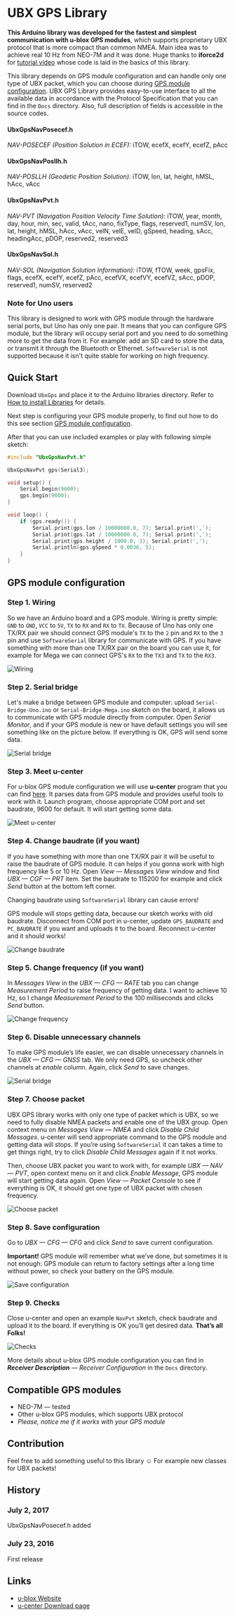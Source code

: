 # UBX GPS Library

**This Arduino library was developed for the fastest and simplest communication with u-blox GPS modules**, which supports proprietary UBX protocol that is more compact than common NMEA. Main idea was to achieve real 10 Hz from NEO-7M and it was done. Huge thanks to **iforce2d** for [tutorial video](https://www.youtube.com/watch?v=TwhCX0c8Xe0) whose code is laid in the basics of this library.

This library depends on GPS module configuration and can handle only one type of UBX packet, which you can choose during [GPS module configuration](#gps-module-configuration). UBX GPS Library provides easy-to-use interface to all the available data in accordance with the Protocol Specification that you can find in the `Docs` directory. Also, full description of fields is accessible in the source codes.

#### UbxGpsNavPosecef.h

_NAV-POSECEF (Position Solution in ECEF):_ iTOW, ecefX, ecefY, ecefZ, pAcc

#### UbxGpsNavPosllh.h

_NAV-POSLLH (Geodetic Position Solution):_ iTOW, lon, lat, height, hMSL, hAcc, vAcc

#### UbxGpsNavPvt.h

_NAV-PVT (Navigation Position Velocity Time Solution):_ iTOW, year, month, day, hour, min, sec, valid, tAcc, nano, fixType, flags, reserved1, numSV, lon, lat, height, hMSL, hAcc, vAcc, velN, velE, velD, gSpeed, heading, sAcc, headingAcc, pDOP, reserved2, reserved3

#### UbxGpsNavSol.h

_NAV-SOL (Navigation Solution Information):_ iTOW, fTOW, week, gpsFix, flags, ecefX, ecefY, ecefZ, pAcc, ecefVX, ecefVY, ecefVZ, sAcc, pDOP, reserved1, numSV, reserved2

### Note for Uno users

This library is designed to work with GPS module through the hardware serial ports, but Uno has only one pair. It means that you can configure GPS module, but the library will occupy serial port and you need to do something more to get the data from it. For example: add an SD card to store the data, or transmit it through the Bluetooth or Ethernet. `SoftwareSerial` is not supported because it isn't quite stable for working on high frequency.

## Quick Start

Download `UbxGps` and place it to the Arduino libraries directory. Refer to [How to install Libraries](https://www.arduino.cc/en/Guide/Libraries) for details.

Next step is configuring your GPS module properly, to find out how to do this see section [GPS module configuration](#gps-module-configuration).

After that you can use included examples or play with following simple sketch:

```cpp
#include "UbxGpsNavPvt.h"

UbxGpsNavPvt gps(Serial3);

void setup() {
    Serial.begin(9600);
    gps.begin(9600);
}

void loop() {
    if (gps.ready()) {
        Serial.print(gps.lon / 10000000.0, 7); Serial.print(',');
        Serial.print(gps.lat / 10000000.0, 7); Serial.print(',');
        Serial.print(gps.height / 1000.0, 3); Serial.print(',');
        Serial.println(gps.gSpeed * 0.0036, 5);
    }
}
```

## GPS module configuration

### Step 1. Wiring

So we have an Arduino board and a GPS module. Wiring is pretty simple: `GND` to `GND`, `VCC` to `5V`, `TX` to `RX` and `RX` to `TX`.
Because of Uno has only one TX/RX pair we should connect GPS module's `TX` to the `2` pin and `RX` to the `3` pin and use `SoftwareSerial` library for communicate with GPS. If you have something with more than one TX/RX pair on the board you can use it, for example for Mega we can connect GPS's `RX` to the `TX3` and `TX` to the `RX3`.

![Wiring](https://raw.githubusercontent.com/1oginov/UBX-GPS-Library/master/Configuration/Step%201.%20Wiring.jpg)

### Step 2. Serial bridge

Let's make a bridge between GPS module and computer: upload `Serial-Bridge-Uno.ino` or `Serial-Bridge-Mega.ino` sketch on the board, it allows us to communicate with GPS module directly from computer. Open _Serial Monitor_, and if your GPS module is new or have default settings you will see something like on the picture below. If everything is OK, GPS will send some data.

![Serial bridge](https://raw.githubusercontent.com/1oginov/UBX-GPS-Library/master/Configuration/Step%202.%20Serial%20bridge.jpg)

### Step 3. Meet u-center

For u-blox GPS module configuration we will use **u-center** program that you can find [here](https://www.u-blox.com/en/product/u-center-windows). It parses data from GPS module and provides useful tools to work with it. Launch program, choose appropriate COM port and set baudrate, 9600 for default. It will start getting some data.

![Meet u-center](https://raw.githubusercontent.com/1oginov/UBX-GPS-Library/master/Configuration/Step%203.%20Meet%20u-center.jpg)

### Step 4. Change baudrate (if you want)

If you have something with more than one TX/RX pair it will be useful to raise the baudrate of GPS module. It can helps if you gonna work with high frequency like 5 or 10 Hz. Open _View — Messages View_ window and find _UBX — CGF — PRT_ item. Set the baudrate to 115200 for example and click _Send_ button at the bottom left corner.

Changing baudrate using `SoftwareSerial` library can cause errors!

GPS module will stops getting data, because our sketch works with old baudrate. Disconnect from COM port in u-center, update `GPS_BAUDRATE` and `PC_BAUDRATE` if you want and uploads it to the board. Reconnect u-center and it should works!

![Change baudrate](https://raw.githubusercontent.com/1oginov/UBX-GPS-Library/master/Configuration/Step%204.%20Change%20baudrate.jpg)

### Step 5. Change frequency (if you want)

In _Messages View_ in the _UBX — CFG — RATE_ tab you can change _Measurement Period_ to raise frequency of getting data. I want to achieve 10 Hz, so I change _Measurement Period_ to the 100 milliseconds and clicks _Send_ button.

![Change frequency](https://raw.githubusercontent.com/1oginov/UBX-GPS-Library/master/Configuration/Step%205.%20Change%20frequency.jpg)

### Step 6. Disable unnecessary channels

To make GPS module’s life easier, we can disable unnecessary channels in the _UBX — CFG — GNSS_ tab. We only need GPS, so uncheck other channels at _enable_ column. Again, click _Send_ to save changes.

![Serial bridge](https://raw.githubusercontent.com/1oginov/UBX-GPS-Library/master/Configuration/Step%206.%20Disable%20unnecessary%20channels.jpg)

### Step 7. Choose packet

UBX GPS library works with only one type of packet which is UBX, so we need to fully disable NMEA packets and enable one of the UBX group. Open context menu on _Messages View — NMEA_ and click _Disable Child Messages_. u-center will send appropriate command to the GPS module and getting data will stops. If you’re using `SoftwareSerial` it can takes a time to get things right, try to click _Disable Child Messages_ again if it not works.

Then, choose UBX packet you want to work with, for example _UBX — NAV — PVT_, open context menu on it and click _Enable Message_, GPS module will start getting data again. Open _View — Packet Console_ to see if everything is OK, it should get one type of UBX packet with chosen frequency.

![Choose packet](https://raw.githubusercontent.com/1oginov/UBX-GPS-Library/master/Configuration/Step%207.%20Choose%20packet.gif)

### Step 8. Save configuration

Go to _UBX — CFG — CFG_ and click _Send_ to save current configuration.

**Important!** GPS module will remember what we’ve done, but sometimes it is not enough: GPS module can return to factory settings after a long time without power, so check your battery on the GPS module.

![Save configuration](https://raw.githubusercontent.com/1oginov/UBX-GPS-Library/master/Configuration/Step%208.%20Save%20configuration.jpg)

### Step 9. Checks

Close u-center and open an example `NavPvt` sketch, check baudrate and upload it to the board. If everything is OK you’ll get desired data. **That’s all Folks!**

![Checks](https://raw.githubusercontent.com/1oginov/UBX-GPS-Library/master/Configuration/Step%209.%20Checks.jpg)

More details about u-blox GPS module configuration you can find in _**Receiver Description** — Receiver Configuration_ in the `Docs` directory.

## Compatible GPS modules

* NEO-7M — tested
* Other u-blox GPS modules, which supports UBX protocol
* _Please, notice me if it works with your GPS module_

## Contribution

Feel free to add something useful to this library :relaxed: For example new classes for UBX packets!

## History

### July 2, 2017

UbxGpsNavPosecef.h added

### July 23, 2016

First release

## Links

* [u-blox Website](https://www.u-blox.com)
* [u-center Download page](https://www.u-blox.com/en/product/u-center-windows)
